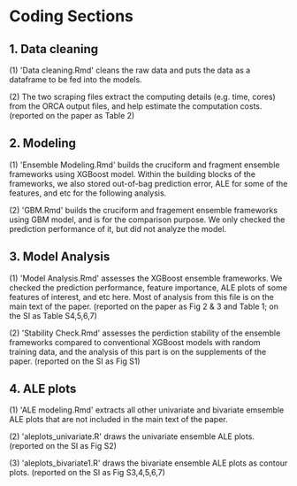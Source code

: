 # Coding Sections

## 1. Data cleaning
(1) 'Data cleaning.Rmd' cleans the raw data and puts the data as a dataframe to be fed into the models.

(2) The two scraping files extract the computing details (e.g. time, cores) from the ORCA output files, and help estimate the computation costs. (reported on the paper as Table 2)

## 2. Modeling
(1) 'Ensemble Modeling.Rmd' builds the cruciform and fragment ensemble frameworks using XGBoost model. Within the building blocks of the frameworks, we also stored out-of-bag prediction error, ALE for some of the features, and etc for the following analysis.

(2) 'GBM.Rmd' builds the cruciform and fragement ensemble frameworks using GBM model, and is for the comparison purpose. We only checked the prediction performance of it, but did not analyze the model.

## 3. Model Analysis
(1) 'Model Analysis.Rmd' assesses the XGBoost ensemble frameworks. We checked the prediction performance, feature importance, ALE plots of some features of interest, and etc here. Most of analysis from this file is on the main text of the paper. (reported on the paper as Fig 2 & 3 and Table 1; on the SI as Table S4,5,6,7)

(2) 'Stability Check.Rmd' assesses the perdiction stability of the ensemble frameworks compared to conventional XGBoost models with random training data, and the analysis of this part is on the supplements of the paper. (reported on the SI as Fig S1)

## 4. ALE plots
(1) 'ALE modeling.Rmd' extracts all other univariate and bivariate emsemble ALE plots that are not included in the main text of the paper.

(2) 'aleplots_univariate.R' draws the univariate ensemble ALE plots. (reported on the SI as Fig S2)

(3) 'aleplots_bivariate1.R' draws the bivariate ensemble ALE plots as contour plots. (reported on the SI as Fig S3,4,5,6,7)
